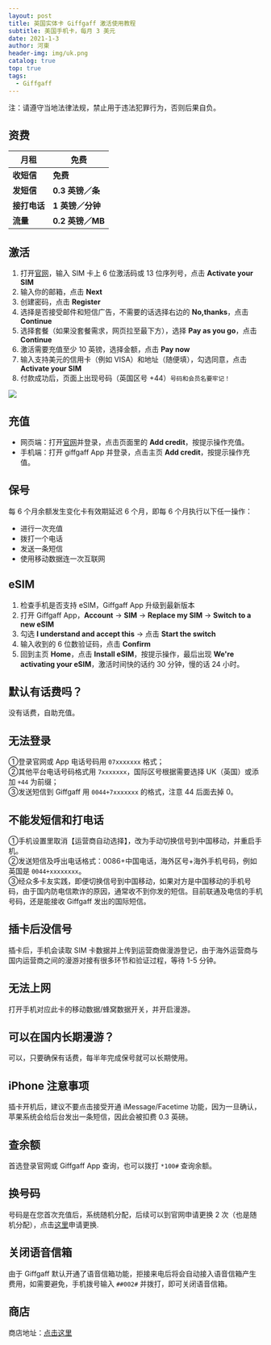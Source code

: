 ```yaml
---
layout: post
title: 英国实体卡 Giffgaff 激活使用教程
subtitle: 美国手机卡，每月 3 美元
date: 2021-1-3
author: 河東
header-img: img/uk.png
catalog: true
top: true
tags:
  - Giffgaff
---
```


注：请遵守当地法律法规，禁止用于违法犯罪行为，否则后果自负。

## 资费

| 月租  |  免费 |
|  ----  | ----  |
|  **收短信**  | **免费** |
|  **发短信**       |   **0.3 英镑／条**   |
|  **接打电话**       |   **1 英镑／分钟**   |
|     **流量**    | **0.2 英镑／MB**    |


## 激活
1. 打开[官网](https://www.giffgaff.com/activate)，输入 SIM 卡上 6 位激活码或 13 位序列号，点击 **Activate your SIM**
2. 输入你的邮箱，点击 **Next**
3. 创建密码，点击 **Register**
4. 选择是否接受邮件和短信广告，不需要的话选择右边的 **No,thanks**，点击 **Continue**
5. 选择套餐（如果没套餐需求，网页拉至最下方），选择 **Pay as you go**，点击 **Continue**
6. 激活需要充值至少 10 英镑，选择金额，点击 **Pay now**
7. 输入支持美元的信用卡（例如 VISA）和地址（随便填），勾选同意，点击 **Activate your SIM**
8. 付款成功后，页面上出现号码（英国区号 +44）`号码和会员名要牢记！`

![](https://i.imgur.com/Q9cZKmj.png)

## 充值

- 网页端：打开[官网](https://www.giffgaff.com)并登录，点击页面里的 **Add credit**，按提示操作充值。
- 手机端：打开 giffgaff App 并登录，点击主页 **Add credit**，按提示操作充值。

## 保号
每 6 个月余额发生变化卡有效期延迟 6 个月，即每 6 个月执行以下任一操作：

- 进行一次充值
- 拨打一个电话
- 发送一条短信
- 使用移动数据连一次互联网



## eSIM
1. 检查手机是否支持 eSIM，Giffgaff App 升级到最新版本
2. 打开 Giffgaff App，**Account** → **SIM** → **Replace my SIM** → **Switch to a new eSIM**
3. 勾选 **I understand and accept this** → 点击 **Start the switch**
4. 输入收到的 6 位数验证码，点击 **Confirm**
5. 回到主页 **Home**，点击 **Install eSIM**，按提示操作，最后出现 **We're activating your eSIM**，激活时间快的话约 30 分钟，慢的话 24 小时。

## 默认有话费吗？
没有话费，自助充值。

## 无法登录
①登录官网或 App 电话号码用 `07xxxxxxx` 格式；\
②其他平台电话号码格式用 `7xxxxxxx`，国际区号根据需要选择 UK（英国）或添加 `+44` 为前缀；\
③发送短信到 Giffgaff 用 `0044+7xxxxxxx` 的格式，注意 44 后面去掉 0。

## 不能发短信和打电话
①手机设置里取消【运营商自动选择】，改为手动切换信号到中国移动，并重启手机。\
②发送短信及呼出电话格式：0086+中国电话，海外区号+海外手机号码，例如英国是 `0044+xxxxxxxx`。\
③经众多卡友实践，即便切换信号到中国移动，如果对方是中国移动的手机号码，由于国内防电信欺诈的原因，通常收不到你发的短信。目前联通及电信的手机号码，还是能接收 Giffgaff 发出的国际短信。

## 插卡后没信号
插卡后，手机会读取 SIM 卡数据并上传到运营商做漫游登记，由于海外运营商与国内运营商之间的漫游对接有很多环节和验证过程，等待 1-5 分钟。

## 无法上网
打开手机对应此卡的移动数据/蜂窝数据开关，并开启漫游。

## 可以在国内长期漫游？
可以，只要确保有话费，每半年完成保号就可以长期使用。

## iPhone 注意事项
插卡开机后，建议不要点击接受开通 iMessage/Facetime 功能，因为一旦确认，苹果系统会给后台发出一条短信，因此会被扣费 0.3 英磅。

## 查余额
首选登录官网或 Giffgaff App 查询，也可以拨打 `*100#` 查询余额。

## 换号码
号码是在您首次充值后，系统随机分配，后续可以到官网申请更换 2 次（也是随机分配），点击[这里](https://www.giffgaff.com/auth/login?redirect=%2Fprofile%2Fdetails%2Fgetnumber)申请更换.

## 关闭语音信箱
由于 Giffgaff 默认开通了语音信箱功能，拒接来电后将会自动接入语音信箱产生费用，如需要避免，手机拨号输入 `##002#` 并拨打，即可关闭语音信箱。

## 商店

商店地址：[点击这里](https://ssnhd.github.io/2023/03/19/store/)
